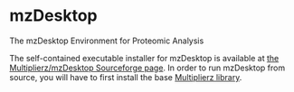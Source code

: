 # mzDesktop
The mzDesktop Environment for Proteomic Analysis


The self-contained executable installer for mzDesktop is available at [the Multiplierz/mzDesktop Sourceforge page](https://sourceforge.net/projects/multiplierz/).  In order to run mzDesktop from source, you will have to first install the base [Multiplierz library](https://github.com/MaxAlex/multiplierz).
